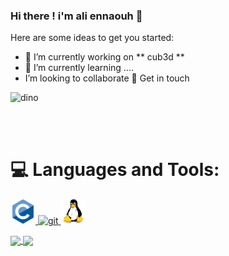 ### Hi there ! i'm ali ennaouh 👋

Here are some ideas to get you started:

- 🔭 I’m currently working on ** cub3d **
- 🌱 I’m currently learning ....
- I’m looking to collaborate 💬 Get in touch

![dino](https://user-images.githubusercontent.com/116731966/204343377-16e078f1-e8e4-4986-b2dc-d2d4149f4965.gif)

<br><br>
# 💻 Languages and Tools:
<p align="left"> <a href="https://www.cprogramming.com/" target="_blank" rel="noreferrer"> <img src="https://raw.githubusercontent.com/devicons/devicon/master/icons/c/c-original.svg" alt="c" width="40" height="40"/> </a> <a href="https://git-scm.com/" target="_blank" rel="noreferrer"> <img src="https://www.vectorlogo.zone/logos/git-scm/git-scm-icon.svg" alt="git" width="40" height="40"/> </a> <a href="https://www.linux.org/" target="_blank" rel="noreferrer"> <img src="https://raw.githubusercontent.com/devicons/devicon/master/icons/linux/linux-original.svg" alt="linux" width="40" height="40"/> </a> </p>


<a href="https://github.com/aennaouh?tab=repositories">
  <img align="center" src="https://github-readme-stats.vercel.app/api/top-langs/?username=aennaouh&theme=dark"/>
</a>


<a href="https://github.com/aennaouh?tab=repositories">
 <img align="center" src="https://github-readme-stats.vercel.app/api?username=aennaouh&line_height=40&show_icons=true&theme=dark">
